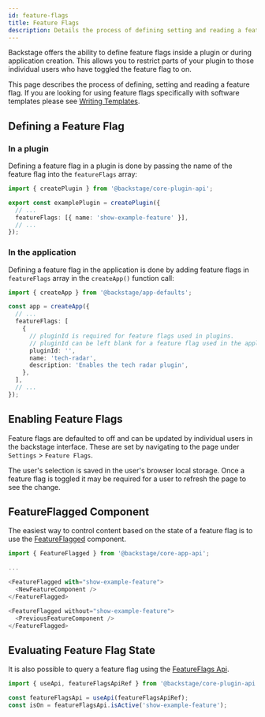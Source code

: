 ```yaml
---
id: feature-flags
title: Feature Flags
description: Details the process of defining setting and reading a feature flag.
---
```


Backstage offers the ability to define feature flags inside a plugin or during application creation. This allows you to restrict parts of your plugin to those individual users who have toggled the feature flag to on.

This page describes the process of defining, setting and reading a feature flag. If you are looking for using feature flags specifically with software templates please see [Writing Templates](https://backstage.io/docs/features/software-templates/writing-templates#remove-sections-or-fields-based-on-feature-flags).

## Defining a Feature Flag

### In a plugin

Defining a feature flag in a plugin is done by passing the name of the feature flag into the `featureFlags` array:

```ts title="src/plugin.ts"
import { createPlugin } from '@backstage/core-plugin-api';

export const examplePlugin = createPlugin({
  // ...
  featureFlags: [{ name: 'show-example-feature' }],
  // ...
});
```

### In the application

Defining a feature flag in the application is done by adding feature flags in `featureFlags` array in the
`createApp()` function call:

```ts title="packages/app/src/App.tsx"
import { createApp } from '@backstage/app-defaults';

const app = createApp({
  // ...
  featureFlags: [
    {
      // pluginId is required for feature flags used in plugins.
      // pluginId can be left blank for a feature flag used in the application and not in plugins.
      pluginId: '',
      name: 'tech-radar',
      description: 'Enables the tech radar plugin',
    },
  ],
  // ...
});
```

## Enabling Feature Flags

Feature flags are defaulted to off and can be updated by individual users in the backstage interface. These are set by navigating to the page under `Settings` > `Feature Flags`.

The user's selection is saved in the user's browser local storage. Once a feature flag is toggled it may be required for a user to refresh the page to see the change.

## FeatureFlagged Component

The easiest way to control content based on the state of a feature flag is to use the [FeatureFlagged](https://backstage.io/docs/reference/core-app-api.featureflagged) component.

```ts
import { FeatureFlagged } from '@backstage/core-app-api';

...

<FeatureFlagged with="show-example-feature">
  <NewFeatureComponent />
</FeatureFlagged>

<FeatureFlagged without="show-example-feature">
  <PreviousFeatureComponent />
</FeatureFlagged>
```

## Evaluating Feature Flag State

It is also possible to query a feature flag using the [FeatureFlags Api](https://backstage.io/docs/reference/core-plugin-api.featureflagsapi).

```ts
import { useApi, featureFlagsApiRef } from '@backstage/core-plugin-api';

const featureFlagsApi = useApi(featureFlagsApiRef);
const isOn = featureFlagsApi.isActive('show-example-feature');
```

